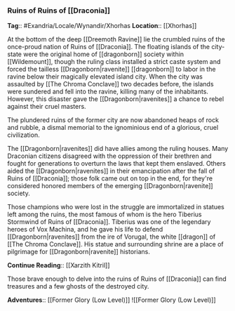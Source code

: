 ### Ruins of Ruins of [[Draconia]]
**Tag**:: #Exandria/Locale/Wynandir/Xhorhas
**Location**:: [[Xhorhas]]

At the bottom of the deep [[Dreemoth Ravine]] lie the crumbled ruins of the once-proud nation of Ruins of [[Draconia]]. The floating islands of the city-state were the original home of [[dragonborn]] society within [[Wildemount]], though the ruling class installed a strict caste system and forced the tailless [[Dragonborn|ravenite]] [[dragonborn]] to labor in the ravine below their magically elevated island city. When the city was assaulted by [[The Chroma Conclave]] two decades before, the islands were sundered and fell into the ravine, killing many of the inhabitants. However, this disaster gave the [[Dragonborn|ravenites]] a chance to rebel against their cruel masters.

The plundered ruins of the former city are now abandoned heaps of rock and rubble, a dismal memorial to the ignominious end of a glorious, cruel civilization.

The [[Dragonborn|ravenites]] did have allies among the ruling houses. Many Draconian citizens disagreed with the oppression of their brethren and fought for generations to overturn the laws that kept them enslaved. Others aided the [[Dragonborn|ravenites]] in their emancipation after the fall of Ruins of [[Draconia]]; those folk came out on top in the end, for they're considered honored members of the emerging [[Dragonborn|ravenite]] society.

Those champions who were lost in the struggle are immortalized in statues left among the ruins, the most famous of whom is the hero Tiberius Stormwind of Ruins of [[Draconia]]. Tiberius was one of the legendary heroes of Vox Machina, and he gave his life to defend [[Dragonborn|ravenites]] from the ire of Vorugal, the white [[dragon]] of [[The Chroma Conclave]]. His statue and surrounding shrine are a place of pilgrimage for [[Dragonborn|ravenite]] historians.

**Continue Reading**:: [[Xarzith Kitril]]

Those brave enough to delve into the ruins of Ruins of [[Draconia]] can find treasures and a few ghosts of the destroyed city.

**Adventures**:: [[Former Glory (Low Level)]]
![[Former Glory (Low Level)]]